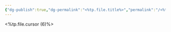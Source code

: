 ```yaml
---
{"dg-publish":true,"dg-permalink":"<%tp.file.title%>","permalink":"/<%tp.file.title%>/","dgHomeLink":false,"dgPassFrontmatter":false}
---
```



<%tp.file.cursor (6)%>
